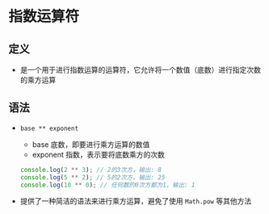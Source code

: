 # 指数运算符

## 定义

+ 是一个用于进行指数运算的运算符，它允许将一个数值（底数）进行指定次数的乘方运算

## 语法

+ `base ** exponent`

  + base 底数，即要进行乘方运算的数值
  + exponent 指数，表示要将底数乘方的次数

  ```js
  console.log(2 ** 3); // 2的3次方，输出: 8
  console.log(5 ** 2); // 5的2次方，输出: 25
  console.log(10 ** 0); // 任何数的0次方都为1，输出: 1
  ```

+ 提供了一种简洁的语法来进行乘方运算，避免了使用 `Math.pow` 等其他方法
